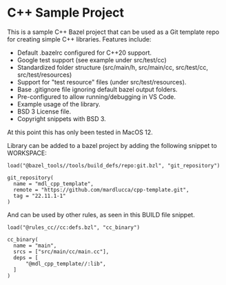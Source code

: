 # C++ Sample Project

This is a sample C++ Bazel project that can be used as a Git template repo for creating simple C++ 
libraries. Features include:
* Default .bazelrc configured for C++20 support.
* Google test support (see example under src/test/cc)
* Standardized folder structure (src/main/h, src/main/cc, src/test/cc, src/test/resources)
* Support for "test resource" files (under src/test/resources).
* Base .gitignore file ignoring default bazel output folders.
* Pre-configured to allow running/debugging in VS Code.
* Example usage of the library.
* BSD 3 License file. 
* Copyright snippets with BSD 3.


At this point this has only been tested in MacOS 12.

Library can be added to a bazel project by adding the following snippet to WORKSPACE:
```
load("@bazel_tools//tools/build_defs/repo:git.bzl", "git_repository")

git_repository(
  name = "mdl_cpp_template",
  remote = "https://github.com/mardlucca/cpp-template.git",
  tag = "22.11.1-1"
)
```
And can be used by other rules, as seen in this BUILD file snippet.

```
load("@rules_cc//cc:defs.bzl", "cc_binary")

cc_binary(
  name = "main",
  srcs = ["src/main/cc/main.cc"],
  deps = [
      "@mdl_cpp_template//:lib",
  ]
)
```
